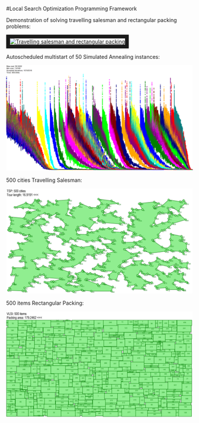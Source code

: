 #Local Search Optimization Programming Framework

Demonstration of solving travelling salesman and rectangular packing problems:

<a href="http://www.youtube.com/watch?feature=player_embedded&v=Okt8E3Y6TJU" target="_blank"><img src="http://img.youtube.com/vi/Okt8E3Y6TJU/0.jpg" alt="Travelling salesman and rectangular packing" width="240" height="180" border="10" /></a>

Autoscheduled multistart of 50 Simulated Annealing instances:

![/img/PMultistart.jpg](/img/PMultistart.jpg?raw=true "Autoscheduled multistart of 50 Simulated Annealing instances")

500 cities Travelling Salesman:

![/img/TSP500.jpg](/img/TSP500.jpg?raw=true "500 cities Travelling Salesman")

500 items Rectangular Packing:

![/img/VLSI500.jpg](/img/VLSI500.jpg?raw=true "500 items Rectangular Packing")

